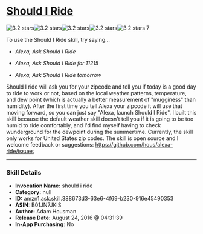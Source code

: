 # [Should I Ride](http://alexa.amazon.com/#skills/amzn1.ask.skill.388673d3-63e6-4f69-b230-916e45490353)
![3.2 stars](../../images/ic_star_black_18dp_1x.png)![3.2 stars](../../images/ic_star_black_18dp_1x.png)![3.2 stars](../../images/ic_star_black_18dp_1x.png)![3.2 stars](../../images/ic_star_half_black_18dp_1x.png)![3.2 stars](../../images/ic_star_border_black_18dp_1x.png) 7

To use the Should I Ride skill, try saying...

* *Alexa, Ask Should I Ride*

* *Alexa, Ask Should I Ride for 11215*

* *Alexa, Ask Should I Ride tomorrow*

Should I ride will ask you for your zipcode and tell you if today is a good day to ride to work or not, based on the local weather patterns, temperature, and dew point (which is actually a better measurement of "mugginess" than humidity). After the first time you tell Alexa your zipcode it will use that moving forward, so you can just say "Alexa, launch Should I Ride". I built this skill because the default weather skill doesn't tell you if it is going to be too humid to ride comfortably, and I'd find myself having to check wunderground for the dewpoint during the summertime. Currently, the skill only works for United States zip codes. The skill is open source and I welcome feedback or suggestions: https://github.com/hous/alexa-ride/issues

***

### Skill Details

* **Invocation Name:** should i ride
* **Category:** null
* **ID:** amzn1.ask.skill.388673d3-63e6-4f69-b230-916e45490353
* **ASIN:** B01JN7JKIS
* **Author:** Adam Housman
* **Release Date:** August 24, 2016 @ 04:31:39
* **In-App Purchasing:** No
